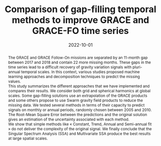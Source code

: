 ---
title: "Comparison of gap-filling temporal methods to improve GRACE and GRACE-FO time series"
date: 2022-10-01
authors: "**Lecomte, H.**, Rosat, S. and Mandea, M."
publication_types: "1"
abstract: "The GRACE and GRACE Follow-On missions are separated by an 11-month gap between 2017 and 2018 and contain 22 more missing months. These gaps in the time series lead to a difficult recovery of gravity variation signals with pluri-annual temporal scales. In this context, various studies proposed machine learning approaches and decomposition techniques to predict the missing values.\n\n This study summarizes the different approaches that we have implemented and compares their results. We consider both grid and spherical harmonics at global scales. Some gap-filling solutions use an extrapolation of the GRACE products and some others propose to use Swarm gravity field products to reduce the missing data. We tested several methods in terms of their capacity to predict signals on monthly or annual periods, randomly chosen between 2005 and 2010. The Root-Mean Square Error between the predictions and the original solution gives an estimation of the uncertainty associated with each method.\n\n We show that simple methods like « Constant, Trend, Annual and Semi-annual fit » do not deliver the complexity of the original signal. We finally conclude that the Singular Spectrum Analysis (SSA) and Multivariate SSA produce the best results at large spatial scales."
publication: "GRACE Science Team Meeting 2022"
info: ""
doi: "https://doi.org/10.5194/gstm2022-46"
note: ""
folder_name: "gstm2022"
---